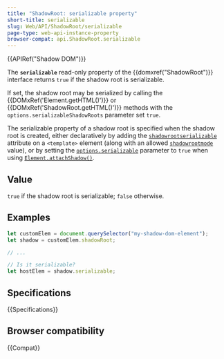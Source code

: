 ```yaml
---
title: "ShadowRoot: serializable property"
short-title: serializable
slug: Web/API/ShadowRoot/serializable
page-type: web-api-instance-property
browser-compat: api.ShadowRoot.serializable
---
```


{{APIRef("Shadow DOM")}}

The **`serializable`** read-only property of the {{domxref("ShadowRoot")}} interface returns `true` if the shadow root is serializable.

If set, the shadow root may be serialized by calling the {{DOMxRef('Element.getHTML()')}} or {{DOMxRef('ShadowRoot.getHTML()')}} methods with the `options.serializableShadowRoots` parameter set `true`.

The serializable property of a shadow root is specified when the shadow root is created, either declaratively by adding the [`shadowrootserializable`](/en-US/docs/Web/HTML/Reference/Element/template#shadowrootserializable) attribute on a `<template>` element (along with an allowed [`shadowrootmode`](/en-US/docs/Web/HTML/Reference/Element/template#shadowrootmode) value), or by setting the [`options.serializable`](/en-US/docs/Web/API/Element/attachShadow#serializable) parameter to `true` when using [`Element.attachShadow()`](/en-US/docs/Web/API/Element/attachShadow).

## Value

`true` if the shadow root is serializable; `false` otherwise.

## Examples

```js
let customElem = document.querySelector("my-shadow-dom-element");
let shadow = customElem.shadowRoot;

// ...

// Is it serializable?
let hostElem = shadow.serializable;
```

## Specifications

{{Specifications}}

## Browser compatibility

{{Compat}}
